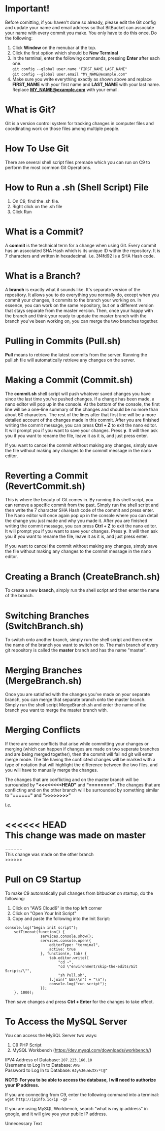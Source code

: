 # Important!

Before comitting, if you haven't done so already, please edit the Git config and update your name and email address so that BitBucket can associate your name with every commit you make.
You only have to do this once. Do the following:

1. Click **Window** on the menubar at the top.
2. Click the first option which should be **New Terminal**
3. In the terminal, enter the following commands, pressing **Enter** after each one.  
`git config --global user.name "FIRST_NAME LAST_NAME"`  
`git config --global user.email "MY_NAME@example.com"`
4. Make sure you write everything exactly as shown above and replace **FIRST_NAME** with your
first name and **LAST_NAME** with your last name. Replace **MY_NAME@example.com** with your email.

# What is Git?

Git is a version control system for tracking changes in computer files and coordinating work on those files among multiple people.

# How To Use Git

There are several shell script files premade which you can run on C9 to perform the most common Git Operations.

# How to Run a .sh (Shell Script) File

1. On C9, find the .sh file.
2. Right click on the .sh file
3. Click Run

# What is a Commit?

A **commit** is the technical term for a change when using Git. Every commit has an associated SHA Hash which is its unique ID within the repository. It is 7 characters and written in hexadecimal. i.e. 3f4fd92 is a SHA Hash code.

# What is a Branch?

A **branch** is exactly what it sounds like. It's separate version of the repository. It allows you to do
everything you normally do, except when you commit your changes, it commits to the branch your working on.
In essence, you can work on the same repository, but on a different version that stays separate from the master 
version. Then, once your happy with the branch and think your ready to update the master branch with the branch
you've been working on, you can merge the two branches together.

# Pulling in Commits (Pull.sh)

**Pull** means to retrieve the latest commits from the server. Running the pull.sh file will automatically
retrieve any changes on the server.

# Making a Commit (Commit.sh)

The **commit.sh** shell script will push whatever saved changes you have since the last time you've pushed
changes. If a change has been made, a nano editor will pop up in the console. At the bottom of the console,
the first line will be a one-line summary of the changes and should be no more than about 60 characters.
The rest of the lines after that first line will be a more detailed account of the changes made in this commit.
After you are finished writing the commit message, you can press **Ctrl + Z** to exit the nano editor. It will prompt
you if you want to save your changes. Press **y**. It will then ask you if you want to rename the file, leave it
as it is, and just press enter. 

If you want to cancel the commit without making any changes, simply save the file without making any changes
to the commit message in the nano editor.

# Reverting a Commit (RevertCommit.sh)

This is where the beauty of Git comes in. By running this shell script, you can remove a specific commit from 
the past. Simply run the shell script and then write the 7 character SHA Hash code of the commit and press enter.
The Nano editor will once again pop up in the console where you can detail the change you just made and why you 
made it. After you are finished writing the commit message, you can press **Ctrl + Z** to exit the nano editor. It 
will prompt you if you want to save your changes. Press **y**. It will then ask you if you want to rename the file, 
leave it as it is, and just press enter.

If you want to cancel the commit without making any changes, simply save the file without making any 
changes to the commit message in the nano editor.

# Creating a Branch (CreateBranch.sh)

To create a new **branch**, simply run the shell script and then enter the name of the branch.

# Switching Branches (SwitchBranch.sh)

To switch onto another branch, simply run the shell script and then enter the name of the branch you want to 
switch on to. The main branch of every git repository is called the **master** branch and has the name "master".

# Merging Branches (MergeBranch.sh)

Once you are satisfied with the changes you've made on your separate branch, you can merge that separate
branch onto the master branch. Simply run the shell script MergeBranch.sh and enter the name of the branch
you want to merge the master branch with.

# Merging Conflicts

If there are some conflicts that arise while committing your changes or merging (which can happen if 
changes are made on two seperate branches and are being merged together), then the commit will fail 
nd git will enter merge mode. The file having the conflicted changes will be marked with a type of notation
that will highlight the difference between the two files, and you will have to manually merge the changes.

The changes that are conflicting and on the master branch will be surrounded by **"<<<<<<<<HEAD"**
and **"========"**. The changes that are conflicting and on the other branch will be surrounded by
something similar to **"======"** and **">>>>>>>>"**

i.e.

<<<<<< HEAD  
This change was made on master  
======  

======  
This change was made on the other branch  
\>\>\>\>\>\>

# Pull on C9 Startup

To make C9 automatically pull changes from bitbucket on startup, do the following:

1. Click on "AWS Cloud9" in the top left corner
2. Click on "Open Your Init Script"
3. Copy and paste the following into the Init Script:

```
console.log("begin init script");  
    setTimeout(function() {  
                services.console.show();  
                services.console.open({  
                    editorType: "terminal",  
                    active: true  
                }, function(e, tab) {  
                    tab.editor.write([  
                        "cd ~",  
                        "cd \"environment/skip-the-edits/Git Scripts/\"",  
                        "sh Pull.sh",  
                    ].join(" &&\\\n") + "\n");  
                    console.log("run script");  
                });  
    }, 1000);  
```

Then save changes and press **Ctrl + Enter** for the changes to take effect.

# To Access the MySQL Server

You can access the MySQL Server two ways:
1. C9 PHP Script
2. MySQL Workbench (https://dev.mysql.com/downloads/workbench/)

IPV4 Address of Database: `207.223.160.10`  
Username to Log In to Database: `AWS`  
Password to Log In to Database: `6Jy%J6uWsIXr*t@^`  

**NOTE: For you to be able to access the database, I will need to authorize your IP address.**  

If you are connecting from C9, enter the following command into a terminal:  
`wget http://ipinfo.io/ip -qO -`

If you are using MySQL Workbench, search "what is my ip address" in google, and it will
give you your public IP address.


Unnecessary Text
